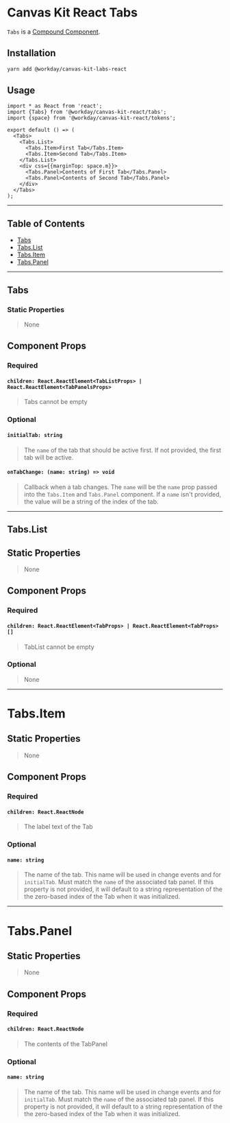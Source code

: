 # Canvas Kit React Tabs

`Tabs` is a [Compound Component](../../../../modules/docs/mdx/COMPOUND_COMPONENTS.mdx).

## Installation

```sh
yarn add @workday/canvas-kit-labs-react
```

## Usage

```tsx
import * as React from 'react';
import {Tabs} from '@workday/canvas-kit-react/tabs';
import {space} from '@workday/canvas-kit-react/tokens';

export default () => (
  <Tabs>
    <Tabs.List>
      <Tabs.Item>First Tab</Tabs.Item>
      <Tabs.Item>Second Tab</Tabs.Item>
    </Tabs.List>
    <div css={{marginTop: space.m}}>
      <Tabs.Panel>Contents of First Tab</Tabs.Panel>
      <Tabs.Panel>Contents of Second Tab</Tabs.Panel>
    </div>
  </Tabs>
);
```

---

## Table of Contents

- [Tabs](#tabs)
- [Tabs.List](#tabslist)
- [Tabs.Item](#tabsitem)
- [Tabs.Panel](#tabspanel)

---

## Tabs

### Static Properties

> None

## Component Props

### Required

#### `children: React.ReactElement<TabListProps> | React.ReactElement<TabPanelsProps>`

> Tabs cannot be empty

### Optional

#### `initialTab: string`

> The `name` of the tab that should be active first. If not provided, the first tab will be active.

#### `onTabChange: (name: string) => void`

> Callback when a tab changes. The `name` will be the `name` prop passed into the `Tabs.Item` and
> `Tabs.Panel` component. If a `name` isn't provided, the value will be a string of the index of the
> tab.

---

## Tabs.List

## Static Properties

> None

## Component Props

### Required

#### `children: React.ReactElement<TabProps> | React.ReactElement<TabProps>[]`

> TabList cannot be empty

### Optional

> None

---

# Tabs.Item

## Static Properties

> None

## Component Props

### Required

#### `children: React.ReactNode`

> The label text of the Tab

### Optional

#### `name: string`

> The name of the tab. This name will be used in change events and for `initialTab`. Must match the
> `name` of the associated tab panel. If this property is not provided, it will default to a string
> representation of the the zero-based index of the Tab when it was initialized.

---

# Tabs.Panel

## Static Properties

> None

## Component Props

### Required

#### `children: React.ReactNode`

> The contents of the TabPanel

### Optional

#### `name: string`

> The name of the tab. This name will be used in change events and for `initialTab`. Must match the
> `name` of the associated tab panel. If this property is not provided, it will default to a string
> representation of the the zero-based index of the Tab when it was initialized.
